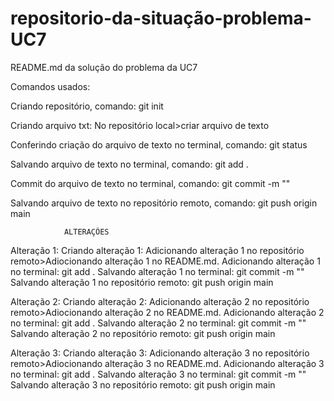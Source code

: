 ﻿# repositorio-da-situação-problema-UC7

README.md da solução do problema da UC7

Comandos usados: 

Criando repositório, comando: git init

Criando arquivo txt: No repositório local>criar arquivo de texto

Conferindo criação do arquivo de texto no terminal, comando: git status

Salvando arquivo de texto no terminal, comando: git add .

Commit do arquivo de texto no terminal, comando: git commit -m ""

Salvando arquivo de texto no repositório remoto, comando: git push origin main

				ALTERAÇÕES
Alteração 1: 
Criando alteração 1: Adicionando alteração 1 no repositório remoto>Adiocionando alteração 1 no README.md.
Adicionando alteração 1 no terminal: git add .
Salvando alteração 1 no terminal: git commit -m ""
Salvando alteração 1 no repositório remoto: git push origin main

Alteração 2:
Criando alteração 2: Adicionando alteração 2 no repositório remoto>Adiocionando alteração 2 no README.md.
Adicionando alteração 2 no terminal: git add .
Salvando alteração 2 no terminal: git commit -m ""
Salvando alteração 2 no repositório remoto: git push origin main

Alteração 3:
Criando alteração 3: Adicionando alteração 3 no repositório remoto>Adiocionando alteração 3 no README.md.
Adicionando alteração 3 no terminal: git add .
Salvando alteração 3 no terminal: git commit -m ""
Salvando alteração 3 no repositório remoto: git push origin main
